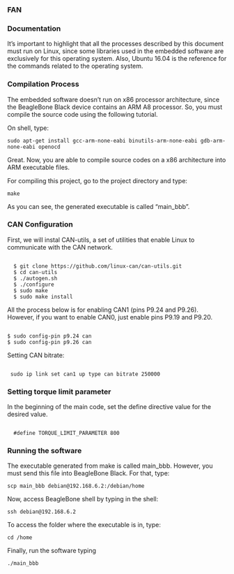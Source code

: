 ### FAN

### Documentation

It’s important to highlight that all the processes described by this document must run on Linux, since some libraries used in the embedded software are exclusively for this operating system. Also, Ubuntu 16.04 is the reference for the commands related to the operating system.

### Compilation Process 

The embedded software doesn’t run on x86 processor architecture, since the BeagleBone Black device contains an ARM A8 processor. So, you must compile the source code using the following tutorial.

On shell, type: 

<pre><code>sudo apt-get install gcc-arm-none-eabi binutils-arm-none-eabi gdb-arm-none-eabi openocd</code></pre>

Great. Now, you are able to compile source codes on a x86 architecture into ARM executable files. 

For compiling this project, go to the project directory and type:

 <pre><code>make</code></pre>


As you can see, the generated executable is called “main_bbb”. 

### CAN Configuration

First, we will instal CAN-utils, a set of utilities that enable Linux to communicate with the CAN network. 

<pre><code>
  $ git clone https://github.com/linux-can/can-utils.git
  $ cd can-utils
  $ ./autogen.sh
  $ ./configure
  $ sudo make
  $ sudo make install 
</code></pre>

All the process below is for enabling CAN1 (pins P9.24 and P9.26). However, if you want to enable CAN0, just enable pins P9.19 and P9.20.

<pre><code>
$ sudo config-pin p9.24 can
$ sudo config-pin p9.26 can
</code></pre>

Setting CAN bitrate: 

<pre><code>
 sudo ip link set can1 up type can bitrate 250000
</code></pre>
  
### Setting torque limit parameter


In the beginning of the main code, set the define directive value for the desired value. 


<pre><code>
  #define TORQUE_LIMIT_PARAMETER 800
</code></pre>
  
  
### Running the software

The executable generated from make is called main_bbb. However, you must send this file into BeagleBone Black. For that, type: 

<pre><code>scp main_bbb debian@192.168.6.2:/debian/home</code></pre>

Now, access BeagleBone shell by typing in the shell: 

<pre><code>ssh debian@192.168.6.2</code></pre>

To access the folder where the executable is in, type: 

<pre><code>cd /home</code></pre>

Finally, run the software typing

<pre><code>./main_bbb</code></pre>

